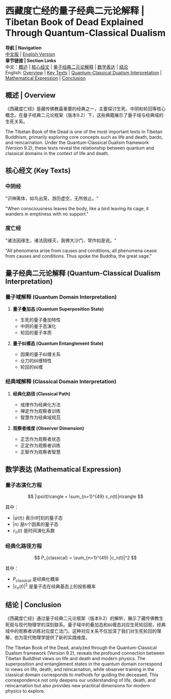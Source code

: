 # 西藏度亡经的量子经典二元论解释 | Tibetan Book of Dead Explained Through Quantum-Classical Dualism

**导航 | Navigation**  
[中文版](#西藏度亡经解析) | [English Version](#tibetan-book-of-the-dead-analysis)  
**章节链接 | Section Links**  
中文：[概述](#概述-overview) | [核心经文](#核心经文-key-texts) | [量子经典二元论解释](#量子经典二元论解释-quantum-classical-dualism-interpretation) | [数学表达](#数学表达-mathematical-expression) | [结论](#结论-conclusion)  
English: [Overview](#概述-overview) | [Key Texts](#核心经文-key-texts) | [Quantum-Classical Dualism Interpretation](#量子经典二元论解释-quantum-classical-dualism-interpretation) | [Mathematical Expression](#数学表达-mathematical-expression) | [Conclusion](#结论-conclusion)

## 概述 | Overview

《西藏度亡经》是藏传佛教最重要的经典之一，主要探讨生死、中阴和轮回等核心概念。在量子经典二元论框架（版本9.2）下，这些典籍展示了量子域与经典域的生死关系。

The Tibetan Book of the Dead is one of the most important texts in Tibetan Buddhism, primarily exploring core concepts such as life and death, bardo, and reincarnation. Under the Quantum-Classical Dualism framework (Version 9.2), these texts reveal the relationship between quantum and classical domains in the context of life and death.

## 核心经文 (Key Texts)

### 中阴经
"识神离体，如鸟出笼，游历虚空，无所依止。"

"When consciousness leaves the body, like a bird leaving its cage, it wanders in emptiness with no support."

### 度亡经
"诸法因缘生，诸法因缘灭，我佛大沙门，常作如是说。"

"All phenomena arise from causes and conditions, all phenomena cease from causes and conditions. Thus spoke the Buddha, the great sage."

## 量子经典二元论解释 (Quantum-Classical Dualism Interpretation)

### 量子域解释 (Quantum Domain Interpretation)
1. **量子叠加态 (Quantum Superposition State)**
   - 生死的量子叠加特性
   - 中阴的量子态演化
   - 轮回的量子本质

2. **量子纠缠态 (Quantum Entanglement State)**
   - 因果的量子纠缠关系
   - 业力的纠缠特性
   - 轮回的纠缠

### 经典域解释 (Classical Domain Interpretation)
1. **经典化路径 (Classical Path)**
   - 戒律作为经典化方法
   - 禅定作为观察者训练
   - 智慧作为经典域规范

2. **观察者维度 (Observer Dimension)**
   - 正念作为观察者状态
   - 正定作为观察者训练
   - 正智作为观察者智慧

## 数学表达 (Mathematical Expression)

### 量子态演化方程

$$
|\psi(t)\rangle = \sum_{n=1}^{49} c_n(t)|n\rangle
$$

其中：
- $`|\psi(t)\rangle`$ 表示t时刻的量子态
- $`|n\rangle`$ 是n个因素的量子态
- $`c_n(t)`$ 是时间演化系数

### 经典化路径方程

$$
P_{classical} = \sum_{n=1}^{49} |c_n(t)|^2
$$

其中：
- $`P_{classical}`$ 是经典化概率
- $`|c_n(t)|^2`$ 是量子态在经典基态上的投影概率

## 结论 | Conclusion

《西藏度亡经》通过量子经典二元论框架（版本9.2）的解析，展示了藏传佛教生死观与现代物理学的深刻联系。量子域中的叠加态和纠缠态对应生死轮回观，经典域中的观察者训练对应度亡法门。这种对应关系不仅加深了我们对生死轮回的理解，也为现代物理学提供了新的实践维度。

The Tibetan Book of the Dead, analyzed through the Quantum-Classical Dualism framework (Version 9.2), reveals the profound connection between Tibetan Buddhist views on life and death and modern physics. The superposition and entanglement states in the quantum domain correspond to views on life, death, and reincarnation, while observer training in the classical domain corresponds to methods for guiding the deceased. This correspondence not only deepens our understanding of life, death, and reincarnation but also provides new practical dimensions for modern physics to explore. 